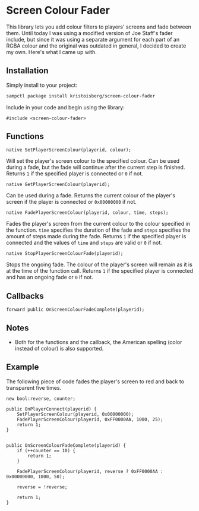 # Screen Colour Fader

This library lets you add colour filters to players' screens and fade between them. Until today I was using a modified version of Joe Staff's fader include, but since it was using a separate argument for each part of an RGBA colour and the original was outdated in general, I decided to create my own. Here's what I came up with.


## Installation

Simply install to your project:

```bash
sampctl package install kristoisberg/screen-colour-fader
```

Include in your code and begin using the library:

```pawn
#include <screen-colour-fader>
```


## Functions

```pawn
native SetPlayerScreenColour(playerid, colour);
```
Will set the player's screen colour to the specified colour. Can be used during a fade, but the fade will continue after the current step is finished. Returns `1` if the specified player is connected or `0` if not.


```pawn
native GetPlayerScreenColour(playerid);
```
Can be used during a fade. Returns the current colour of the player's screen if the player is connected or `0x00000000` if not.

```pawn
native FadePlayerScreenColour(playerid, colour, time, steps);
```
Fades the player's screen from the current colour to the colour specified in the function. `time` specifies the duration of the fade and `steps` specifies the amount of steps made during the fade. Returns `1` if the specified player is connected and the values of `time` and `steps` are valid or `0` if not.

```pawn
native StopPlayerScreenColourFade(playerid);
```
Stops the ongoing fade. The colour of the player's screen will remain as it is at the time of the function call. Returns `1` if the specified player is connected and has an ongoing fade or `0` if not.


## Callbacks

```pawn
forward public OnScreenColourFadeComplete(playerid);
```


## Notes

* Both for the functions and the callback, the American spelling (color instead of colour) is also supported.


## Example

The following piece of code fades the player's screen to red and back to transparent five times.

```pawn
new bool:reverse, counter;

public OnPlayerConnect(playerid) {
	SetPlayerScreenColour(playerid, 0x00000000);
	FadePlayerScreenColour(playerid, 0xFF0000AA, 1000, 25);
	return 1;
}


public OnScreenColourFadeComplete(playerid) {
	if (++counter == 10) {
		return 1;
	}

	FadePlayerScreenColour(playerid, reverse ? 0xFF0000AA : 0x00000000, 1000, 50);

	reverse = !reverse;

	return 1;
}
```
